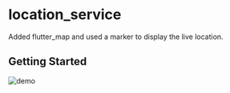 # location_service
Added flutter_map and used a marker to display the live location.

## Getting Started

![demo](https://media.giphy.com/media/Sv9xLnKUBO9MJMLAtU/giphy.gif)

